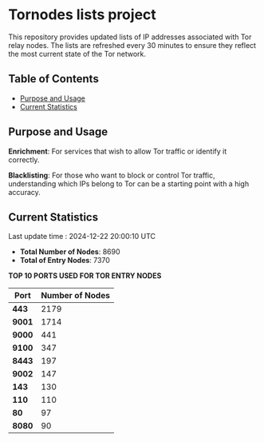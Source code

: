 # Tornodes lists project

This repository provides updated lists of IP addresses associated with Tor relay nodes. The lists are refreshed every 30 minutes to ensure they reflect the most current state of the Tor network.

## Table of Contents

- [Purpose and Usage](#purpose-and-usage)
- [Current Statistics](#current-statistics)


## Purpose and Usage

**Enrichment**: For services that wish to allow Tor traffic or identify it correctly.

**Blacklisting**: For those who want to block or control Tor traffic, understanding which IPs belong to Tor can be a starting point with a high accuracy.

## Current Statistics

Last update time : 2024-12-22 20:00:10 UTC

- **Total Number of Nodes**: 8690
- **Total of Entry Nodes**: 7370

**TOP 10 PORTS USED FOR TOR ENTRY NODES**

| **Port** | **Number of Nodes** |
|------|-----------------|
| **443**   | 2179  |
| **9001**   | 1714  |
| **9000**   | 441  |
| **9100**   | 347  |
| **8443**   | 197  |
| **9002**   | 147  |
| **143**   | 130  |
| **110**   | 110  |
| **80**   | 97  |
| **8080**   | 90  |

